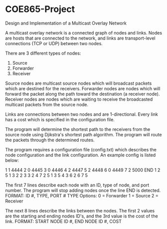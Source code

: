 # COE865-Project
Design and Implementation of a Multicast Overlay Network

A multicast overlay network is a connected graph of nodes and links. Nodes are hosts that are connected to the network,
and links are transport-level connections (TCP or UDP) between two nodes.

There are 3 different types of nodes:
1. Source
2. Forwarder
3. Receiver

Source nodes are multicast source nodes which will broadcast packets which are destined for the receivers.
Forwarder nodes are nodes which will forward the packet along the path toward the destination (a receiver node).
Receiver nodes are nodes which are waiting to receive the broadcasted multicast packets from the source node.

Links are connections between two nodes and are 1-directional. Every link has a cost which is specified in the configuration file.

The program will determine the shortest path to the receivers from the source node using Djikstra's shortest path algorithm. The program 
will route the packets through the determined routes.

The program requires a configuration file (config.txt) which describes the node configuration and the link configuration. An example
config is listed below:

1 1 4444
2 0 4445
3 0 4446
4 2 4447
5 2 4448
6 0 4449
7 2 5000
END
1 2 5
1 3 2
2 3 3
2 4 7
2 5 1
3 5 4
3 6 2
6 7 5

The first 7 lines describe each node with an ID, type of node, and port number. The program will stop adding nodes once the line
END is detected.
FORMAT: ID #, TYPE, PORT #
TYPE Options:
0 = Forwarder
1 = Source
2 = Receiver

The next 8 lines describe the links between the nodes. The first 2 values are the starting and ending nodes ID's, and the 3rd value
is the cost of the link.
FORMAT: START NODE ID #, END NODE ID #, COST 

